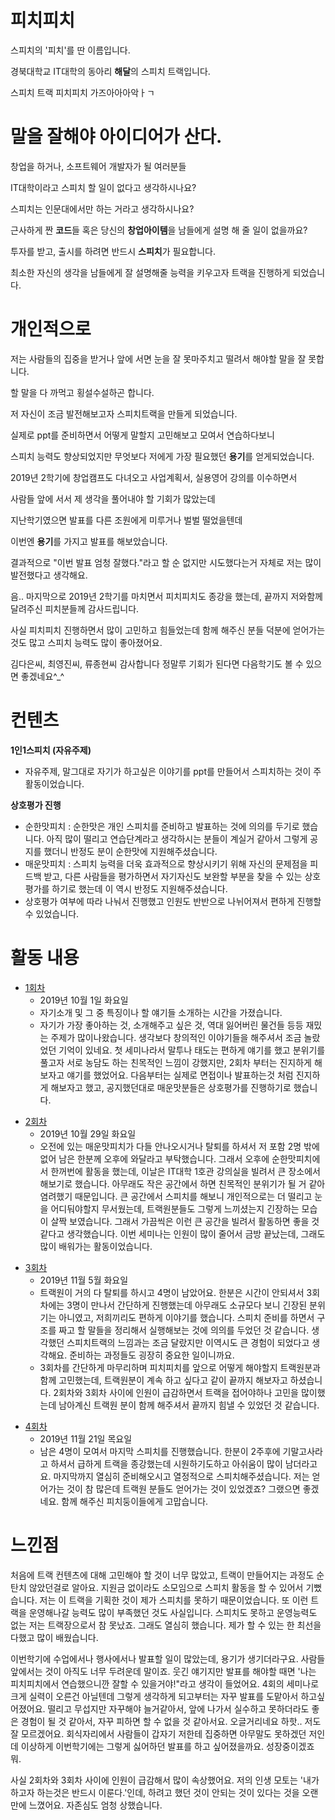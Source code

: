 # 피치피치
스피치의 '피치'를 딴 이름입니다.

경북대학교 IT대학의 동아리 **해달**의 스피치 트랙입니다.

스피치 트랙 피치피치 가즈아아아악ㅏㄱ

# 말을 잘해야 아이디어가 산다.
창업을 하거나, 소프트웨어 개발자가 될 여러분들

IT대학이라고 스피치 할 일이 없다고 생각하시나요?

스피치는 인문대에서만 하는 거라고 생각하시나요?

근사하게 짠 **코드**들 혹은 당신의 **창업아이템**을 남들에게 설명 해 줄 일이 없을까요?

투자를 받고, 출시를 하려면 반드시 **스피치**가 필요합니다.

최소한 자신의 생각을 남들에게 잘 설명해줄 능력을 키우고자 트랙을 진행하게 되었습니다.

# 개인적으로
저는 사람들의 집중을 받거나 앞에 서면 눈을 잘 못마주치고 떨려서 해야할 말을 잘 못합니다.

할 말을 다 까먹고 횡설수설하곤 합니다.

저 자신이 조금 발전해보고자 스피치트랙을 만들게 되었습니다.

실제로 ppt를 준비하면서 어떻게 말할지 고민해보고 모여서 연습하다보니

스피치 능력도 향상되었지만 무엇보다 저에게 가장 필요했던 **용기**를 얻게되었습니다.

2019년 2학기에 창업캠프도 다녀오고 사업계획서, 실용영어 강의를 이수하면서

사람들 앞에 서서 제 생각을 풀어내야 할 기회가 많았는데

지난학기였으면 발표를 다른 조원에게 미루거나 벌벌 떨었을텐데

이번엔 **용기**를 가지고 발표를 해보았습니다.

결과적으로 "이번 발표 엄청 잘했다."라고 할 순 없지만 시도했다는거 자체로 저는 많이 발전했다고 생각해요.

음.. 마지막으로 2019년 2학기를 마치면서 피치피치도 종강을 했는데, 끝까지 저와함께 달려주신 피치분들께 감사드립니다.

사실 피치피치 진행하면서 많이 고민하고 힘들었는데 함께 해주신 분들 덕분에 얻어가는 것도 많고 스피치 능력도 많이 좋아졌어요.

김다은씨, 최영진씨, 류종현씨 감사합니다 정말루 기회가 된다면 다음학기도 볼 수 있으면 좋겠네요^_^

# 컨텐츠
**1인1스피치 (자유주제)**
 * 자유주제, 말그대로 자기가 하고싶은 이야기를 ppt를 만들어서 스피치하는 것이 주 활동이었습니다.

**상호평가 진행**
 + 순한맛피치 : 순한맛은 개인 스피치를 준비하고 발표하는 것에 의의를 두기로 했습니다. 아직 많이 떨리고 연습단계라고 생각하시는 분들이 계실거 같아서 그렇게 공지를 했더니 반정도 분이 순한맛에 지원해주셨습니다.
 + 매운맛피치 : 스피치 능력을 더욱 효과적으로 향상시키기 위해 자신의 문제점을 피드백 받고, 다른 사람들을 평가하면서 자기자신도 보완할 부분을 찾을 수 있는 상호평가를 하기로 했는데 이 역시 반정도 지원해주셨습니다.
 + 상호평가 여부에 따라 나눠서 진행했고 인원도 반반으로 나뉘어져서 편하게 진행할 수 있었습니다.


# 활동 내용
* [1회차](https://github.com/haedal-with-knu/pitchpitch/tree/master/files/%ED%94%BC%EC%B9%981%EC%B0%A8)
  * 2019년 10월 1일 화요일
  * 자기소개 및 그 중 특징이나 할 얘기들 소개하는 시간을 가졌습니다.
  * 자기가 가장 좋아하는 것, 소개해주고 싶은 것, 역대 잃어버린 물건들 등등 재밌는 주제가 많이나왔습니다. 생각보다 창의적인 이야기들을 해주셔서 조금 놀랐었던 기억이 있네요. 첫 세미나라서 말투나 태도는 편하게 얘기를 했고 분위기를 풀고자 서로 농담도 하는 친목적인 느낌이 강했지만, 2회차 부터는 진지하게 해보자고 얘기를 했었어요. 다음부터는 실제로 면접이나 발표하는것 처럼 진지하게 해보자고 했고, 공지했던대로 매운맛분들은 상호평가를 진행하기로 했습니다.

+ [2회차](https://github.com/haedal-with-knu/pitchpitch/tree/master/files/%ED%94%BC%EC%B9%982%EC%B0%A8)
  + 2019년 10월 29일 화요일
  + 오전에 있는 매운맛피치가 다들 안나오시거나 탈퇴를 하셔서 저 포함 2명 밖에 없어 남은 한분께 오후에 와달라고 부탁했습니다. 그래서 오후에 순한맛피치에서 한꺼번에 활동을 했는데, 이날은 IT대학 1호관 강의실을 빌려서 큰 장소에서 해보기로 했습니다. 아무래도 작은 공간에서 하면 친목적인 분위기가 될 거 같아 염려했기 때문입니다. 큰 공간에서 스피치를 해보니 개인적으로는 더 떨리고 눈을 어디둬야할지 무서웠는데, 트랙원분들도 그렇게 느끼셨는지 긴장하는 모습이 살짝 보였습니다. 그래서 가끔씩은 이런 큰 공간을 빌려서 활동하면 좋을 것 같다고 생각했습니다. 이번 세미나는 인원이 많이 줄어서 금방 끝났는데, 그래도 많이 배워가는 활동이었습니다.

- [3회차](https://github.com/haedal-with-knu/pitchpitch/tree/master/files/%ED%94%BC%EC%B9%983%EC%B0%A8)
  - 2019년 11월 5월 화요일
  - 트랙원이 거의 다 탈퇴를 하시고 4명이 남았어요. 한분은 시간이 안되셔서 3회차에는 3명이 만나서 간단하게 진행했는데 아무래도 소규모다 보니 긴장된 분위기는 아니였고, 저희끼리도 편하게 이야기를 했습니다. 스피치 준비를 하면서 구조를 짜고 할 말들을 정리해서 실행해보는 것에 의의를 두었던 것 같습니다. 생각했던 스피치트랙의 느낌과는 조금 달랐지만 이역시도 큰 경험이 되었다고 생각해요. 준비하는 과정들도 굉장히 중요한 일이니까요.
  - 3회차를 간단하게 마무리하며 피치피치를 앞으로 어떻게 해야할지 트랙원분과 함께 고민했는데, 트랙원분이 계속 하고 싶다고 같이 끝까지 해보자고 하셨습니다. 2회차와 3회차 사이에 인원이 급감하면서 트랙을 접어야하나 고민을 많이했는데 남아계신 트랙원 분이 함께 해주셔서 끝까지 힘낼 수 있었던 것 같습니다.

* [4회차](https://github.com/haedal-with-knu/pitchpitch/tree/master/files/%ED%94%BC%EC%B9%984%EC%B0%A8)
  * 2019년 11월 21일 목요일
  * 남은 4명이 모여서 마지막 스피치를 진행했습니다. 한분이 2주후에 기말고사라고 하셔서 급하게 트랙을 종강했는데 시원하기도하고 아쉬움이 많이 남더라고요. 마지막까지 열심히 준비해오시고 열정적으로 스피치해주셨습니다. 저는 얻어가는 것이 참 많은데 트랙원 분들도 얻어가는 것이 있었겠죠? 그랬으면 좋겠네요. 함께 해주신 피치둥이들에게 고맙습니다.

# 느낀점
처음에 트랙 컨텐츠에 대해 고민해야 할 것이 너무 많았고, 트랙이 만들어지는 과정도 순탄치 않았던걸로 알아요. 지원금 없이라도 소모임으로 스피치 활동을 할 수 있어서 기뻤습니다. 저는 이 트랙을 기획한 것이 제가 스피치를 못하기 때문이었습니다. 또 이런 트랙을 운영해나갈 능력도 많이 부족했던 것도 사실입니다. 스피치도 못하고 운영능력도 없는 저는 트랙장으로서 참 못났죠. 그래도 열심히 했습니다. 제가 할 수 있는 한 최선을 다했고 많이 배웠습니다.

이번학기에 수업에서나 행사에서나 발표할 일이 많았는데, 용기가 생기더라구요. 사람들 앞에서는 것이 아직도 너무 두려운데 말이죠. 웃긴 얘기지만 발표를 해야할 때면 '나는 피치피치에서 연습했으니깐 잘할 수 있을거야!"라고 생각이 들었어요. 4회의 세미나로 크게 실력이 오른건 아닐텐데 그렇게 생각하게 되고부터는 자꾸 발표를 도맡아서 하고싶어졌어요. 떨리고 무섭지만 자꾸해야 늘거같아서, 앞에 나가서 실수하고 못하더라도 좋은 경험이 될 것 같아서, 자꾸 피하면 할 수 없을 것 같아서요. 오글거리네요 하핫.. 저도 잘 모르겠어요. 회식자리에서 사람들이 갑자기 저한테 집중하면 아무말도 못하겠던 저인데 이상하게 이번학기에는 그렇게 싫어하던 발표를 하고 싶어졌을까요. 성장중이겠죠 뭐.

사실 2회차와 3회차 사이에 인원이 급감해서 많이 속상했어요. 저의 인생 모토는 '내가 하고자 하는것은 반드시 이룬다.'인데, 하려고 했던 것이 안되는 것이 있다는 것을 오랜만에 느꼈어요. 자존심도 엄청 상했습니다.
